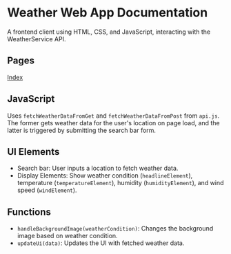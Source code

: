 # Weather Web App Documentation

A frontend client using HTML, CSS, and JavaScript, interacting with the WeatherService API.

## Pages
<a href="https://ramvilsil.github.io/weather-app-web/app.html">Index</a>

## JavaScript

Uses `fetchWeatherDataFromGet` and `fetchWeatherDataFromPost` from `api.js`. The former gets weather data for the user's location on page load, and the latter is triggered by submitting the search bar form.

## UI Elements

- Search bar: User inputs a location to fetch weather data.
- Display Elements: Show weather condition (`headlineElement`), temperature (`temperatureElement`), humidity (`humidityElement`), and wind speed (`windElement`).

## Functions

- `handleBackgroundImage(weatherCondition)`: Changes the background image based on weather condition.
- `updateUi(data)`: Updates the UI with fetched weather data.